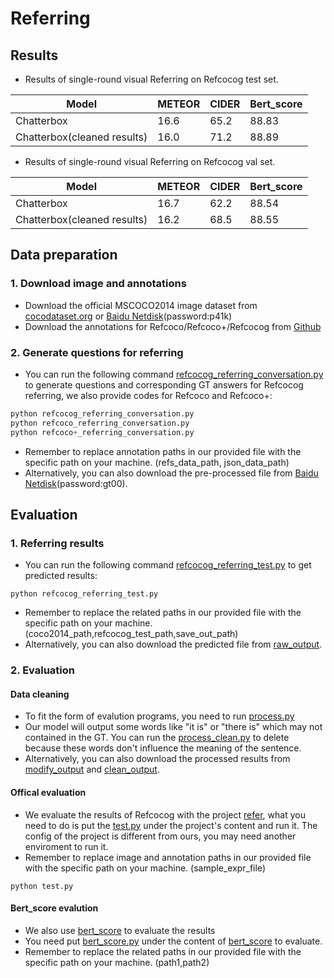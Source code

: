 
# Referring
## Results
- Results of single-round visual Referring on Refcocog test set.

| Model                                                        | METEOR  | CIDER | Bert_score |
| ------------------------------------------------------------ | ----- | ---------- | ------------ |
| Chatterbox                                                   | 16.6 | 65.2     |    88.83     |
| Chatterbox(cleaned results)                                  | 16.0 | 71.2      |     88.89     | 

- Results of single-round visual Referring on Refcocog val set.

| Model                                                        | METEOR  | CIDER | Bert_score |
| ------------------------------------------------------------ | ----- | ---------- | ------------ |
| Chatterbox                                                   | 16.7 | 62.2     |     88.54    |
| Chatterbox(cleaned results)                                  | 16.2 | 68.5     |    88.55     |

## Data preparation
### 1. Download image and annotations
- Download the official MSCOCO2014 image dataset from [cocodataset.org](https://cocodataset.org/#download) or [Baidu Netdisk](https://pan.baidu.com/s/1mz3_9IAYD0X8OD8f37ikvQ )(password:p41k)
- Download the annotations for Refcoco/Refcoco+/Refcocog from [Github](https://github.com/lichengunc/refer)

### 2. Generate questions for referring
- You can run the following command [refcocog_referring_conversation.py](https://github.com/sunsmarterjie/ChatterBox/blob/main/evaluation/referring/grounding_dino/data_generate/refcocog_referring_conversation.py) to generate questions and corresponding GT answers for Refcocog referring, we also provide codes for Refcoco and Refcoco+:
```python
python refcocog_referring_conversation.py 
python refcoco_referring_conversation.py
python refcoco+_referring_conversation.py
```
 - Remember to replace annotation paths in our provided file with the specific path on your machine. (refs_data_path, json_data_path)
 - Alternatively, you can also download the pre-processed file from [Baidu Netdisk](https://pan.baidu.com/s/1v6yex_M6Z4bjyNxzYwWQ9w?pwd=gt00)(password:gt00).

## Evaluation
### 1. Referring results
- You can run the following command [refcocog_referring_test.py](https://github.com/sunsmarterjie/ChatterBox/blob/main/refcocog_referring_test.py) to get predicted results:
```
python refcocog_referring_test.py
```
- Remember to replace the related paths in our provided file with the specific path on your machine.(coco2014_path,refcocog_test_path,save_out_path)
- Alternatively, you can also download the predicted file from [raw_output](https://github.com/sunsmarterjie/ChatterBox/tree/main/evaluation/referring/grounding_dino/output/raw_output). 

### 2. Evaluation
#### Data cleaning
- To fit the form of evalution programs, you need to run [process.py](https://github.com/sunsmarterjie/ChatterBox/blob/main/evaluation/referring/grounding_dino/output/process.py)
- Our model will output some words like "it is" or "there is" which may not contained in the GT. You can run the [process_clean.py](https://github.com/sunsmarterjie/ChatterBox/blob/main/evaluation/referring/grounding_dino/output/process_clean.py) to delete because these words don't influence the meaning of the sentence.
- Alternatively, you can also download the processed results from [modify_output](https://github.com/sunsmarterjie/ChatterBox/tree/main/evaluation/referring/grounding_dino/output/modify_output) and [clean_output](https://github.com/sunsmarterjie/ChatterBox/tree/main/evaluation/referring/grounding_dino/output/clean_output). 
#### Offical evaluation
- We evaluate the results of Refcocog with the project [refer](https://github.com/lichengunc/refer), what you need to do is put the [test.py](https://github.com/sunsmarterjie/ChatterBox/blob/main/evaluation/referring/grounding_dino/utils/test.py) under the project's content and run it. The config of the project is different from ours, you may need another enviroment to run it. 
-  Remember to replace image and annotation paths in our provided file with the specific path on your machine. (sample_expr_file)
```
python test.py
```
#### Bert_score evalution
- We also use [bert_score](https://github.com/Tiiiger/bert_score) to evaluate the results
- You need put [bert_score.py](https://github.com/sunsmarterjie/ChatterBox/blob/main/evaluation/referring/grounding_dino/utils/bert_score.py) under the content of [bert_score](https://github.com/Tiiiger/bert_score) to evaluate.
- Remember to replace the related paths in our provided file with the specific path on your machine. (path1,path2)
